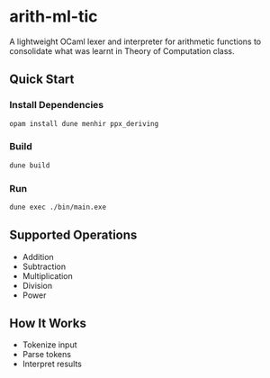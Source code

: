 # arith-ml-tic

A lightweight OCaml lexer and interpreter for arithmetic functions to consolidate what was learnt in Theory of Computation class.

## Quick Start 
### Install Dependencies
```bash
opam install dune menhir ppx_deriving
```
### Build
```bash
dune build
```
### Run
```bash
dune exec ./bin/main.exe
```

## Supported Operations
- Addition
- Subtraction
- Multiplication
- Division
- Power

## How It Works
- Tokenize input
- Parse tokens
- Interpret results
